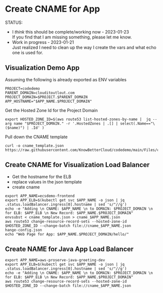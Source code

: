 # Create CNAME for App

STATUS:  

* I *think* this should be complete/working now - 2023-01-23  
         If you find that I am missing something, please let me know.
* Work in progress - 2023-01-21  
  Just realized I need to clean up the way I create the vars and what 
           echo one is used for.

## Visualization Demo App
Assuming the following is already exported as ENV variables  
```
PROJECT=codedemo  
PARENT_DOMAIN=clouditoutlout.com  
PROJECT_DOMAIN=$PROJECT.$PARENT_DOMAIN
APP_HOSTNAME="$APP_NAME.$PROJECT_DOMAIN"  
```

Get the Hosted Zone Id for the Project Domain
```
export HOSTED_ZONE_ID=$(aws route53 list-hosted-zones-by-name |  jq --arg name "$PROJECT_DOMAIN." -r '.HostedZones | .[] | select(.Name=="\($name)") | .Id' )
```

Pull down the CNAME template
```
curl -o cname_template.json https://raw.githubusercontent.com/KnowBetterCloud/codedemo/main/Files/cname_template.json
```

## Create CNAME for Visualization Load Balancer
* Get the hostname for the ELB
* replace values in the json template
* create cname
```
export APP_NAME=ecsdemo-frontend 
export APP_ELB=$(kubectl get svc $APP_NAME -o json | jq .status.loadBalancer.ingress[0].hostname | sed 's/"//g') 
echo -e "Adding \n CNAME: $APP_NAME \n to DOMAIN: $PROJECT_DOMAIN \n for ELB: $APP_ELB \n New Record: $APP_NAME.$PROJECT_DOMAIN"
envsubst < cname_template.json > cname_$APP_NAME.json
aws route53 change-resource-record-sets --hosted-zone-id $HOSTED_ZONE_ID --change-batch file://cname_$APP_NAME.json 
hange-config.json
echo "Web Page for App: $APP_NAME.$PROJECT_DOMAIN/hello/"
```

## Create NAME for Java App Load Balancer
```
export APP_NAME=aws-proserve-java-greeting-dev
export APP_ELB=$(kubectl get svc $APP_NAME -o json | jq .status.loadBalancer.ingress[0].hostname | sed 's/"//g') 
echo -e "Adding \n CNAME: $APP_NAME \n to DOMAIN: $PROJECT_DOMAIN \n for ELB: $APP_ELB \n New Record: $APP_NAME.$PROJECT_DOMAIN"
aws route53 change-resource-record-sets --hosted-zone-id $HOSTED_ZONE_ID --change-batch file://cname_$APP_NAME.json 
```
